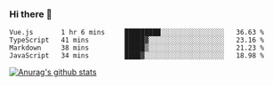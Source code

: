 ### Hi there 👋



<!--
**webB1an/webB1an** is a ✨ _special_ ✨ repository because its `README.md` (this file) appears on your GitHub profile.

Here are some ideas to get you started:

- 🔭 I’m currently working on ...
- 🌱 I’m currently learning ...
- 👯 I’m looking to collaborate on ...
- 🤔 I’m looking for help with ...
- 💬 Ask me about ...
- 📫 How to reach me: ...
- 😄 Pronouns: ...
- ⚡ Fun fact: ...
-->

<!--START_SECTION:waka-->
```text
Vue.js       1 hr 6 mins     █████████░░░░░░░░░░░░░░░░   36.63 % 
TypeScript   41 mins         █████▓░░░░░░░░░░░░░░░░░░░   23.16 % 
Markdown     38 mins         █████▒░░░░░░░░░░░░░░░░░░░   21.23 % 
JavaScript   34 mins         ████▓░░░░░░░░░░░░░░░░░░░░   18.98 % 
```
<!--END_SECTION:waka-->


[![Anurag's github stats](https://github-readme-stats.vercel.app/api?username=webB1an&show_icons=true&theme=radical)](https://github.com/anuraghazra/github-readme-stats)

